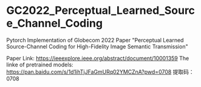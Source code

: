 # GC2022_Perceptual_Learned_Source_Channel_Coding
Pytorch Implementation of Globecom 2022 Paper "Perceptual Learned Source-Channel Coding for High-Fidelity Image Semantic Transmission"

Paper Link: https://ieeexplore.ieee.org/abstract/document/10001359
The linke of pretrained models: https://pan.baidu.com/s/1d1ihTjJFaGmURq02YMCZnA?pwd=0708 提取码：0708 

